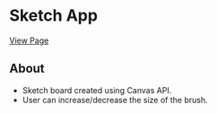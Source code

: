 # Sketch App

[View Page](https://amrdesai.github.io/sketch-app/)

## About
- Sketch board created using Canvas API.
- User can increase/decrease the size of the brush.
